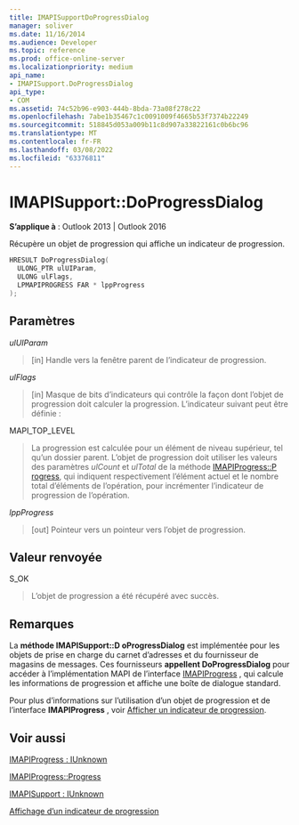 ```yaml
---
title: IMAPISupportDoProgressDialog
manager: soliver
ms.date: 11/16/2014
ms.audience: Developer
ms.topic: reference
ms.prod: office-online-server
ms.localizationpriority: medium
api_name:
- IMAPISupport.DoProgressDialog
api_type:
- COM
ms.assetid: 74c52b96-e903-444b-8bda-73a08f278c22
ms.openlocfilehash: 7abe1b35467c1c0091009f4665b53f7374b22249
ms.sourcegitcommit: 518845d053a009b11c8d907a33822161c0b6bc96
ms.translationtype: MT
ms.contentlocale: fr-FR
ms.lasthandoff: 03/08/2022
ms.locfileid: "63376811"
---
```

# <a name="imapisupportdoprogressdialog"></a>IMAPISupport::DoProgressDialog

  
  
**S’applique à** : Outlook 2013 | Outlook 2016 
  
Récupère un objet de progression qui affiche un indicateur de progression.
  
```cpp
HRESULT DoProgressDialog(
  ULONG_PTR ulUIParam,
  ULONG ulFlags,
  LPMAPIPROGRESS FAR * lppProgress
);
```

## <a name="parameters"></a>Paramètres

 _ulUIParam_
  
> [in] Handle vers la fenêtre parent de l’indicateur de progression.
    
 _ulFlags_
  
> [in] Masque de bits d’indicateurs qui contrôle la façon dont l’objet de progression doit calculer la progression. L’indicateur suivant peut être définie :
    
MAPI_TOP_LEVEL 
  
> La progression est calculée pour un élément de niveau supérieur, tel qu’un dossier parent. L’objet de progression doit utiliser les valeurs des paramètres _ulCount_ et _ulTotal_ de la méthode [IMAPIProgress::P rogress](imapiprogress-progress.md), qui indiquent respectivement l’élément actuel et le nombre total d’éléments de l’opération, pour incrémenter l’indicateur de progression de l’opération. 
    
 _lppProgress_
  
> [out] Pointeur vers un pointeur vers l’objet de progression.
    
## <a name="return-value"></a>Valeur renvoyée

S_OK 
  
> L’objet de progression a été récupéré avec succès.
    
## <a name="remarks"></a>Remarques

La **méthode IMAPISupport::D oProgressDialog** est implémentée pour les objets de prise en charge du carnet d’adresses et du fournisseur de magasins de messages. Ces fournisseurs **appellent DoProgressDialog** pour accéder à l’implémentation MAPI de l’interface [IMAPIProgress](imapiprogressiunknown.md) , qui calcule les informations de progression et affiche une boîte de dialogue standard. 
  
Pour plus d’informations sur l’utilisation d’un objet de progression et de l’interface **IMAPIProgress** , voir [Afficher un indicateur de progression](how-to-display-a-progress-indicator.md).
  
## <a name="see-also"></a>Voir aussi



[IMAPIProgress : IUnknown](imapiprogressiunknown.md)
  
[IMAPIProgress::Progress](imapiprogress-progress.md)
  
[IMAPISupport : IUnknown](imapisupportiunknown.md)


[Affichage d’un indicateur de progression](how-to-display-a-progress-indicator.md)

